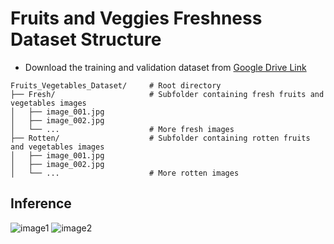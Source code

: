 
# Fruits and Veggies Freshness Dataset Structure

* Download the training and validation dataset from [Google Drive Link](https://drive.google.com/file/d/10368tEQz-8n165KKnOravn3IpcsPBDEM/view)
```
Fruits_Vegetables_Dataset/     # Root directory
├── Fresh/                     # Subfolder containing fresh fruits and vegetables images
│   ├── image_001.jpg
│   ├── image_002.jpg
│   └── ...                    # More fresh images
├── Rotten/                    # Subfolder containing rotten fruits and vegetables images
│   ├── image_001.jpg
│   ├── image_002.jpg
│   └── ...                    # More rotten images
```
## Inference
![image1](https://github.com/user-attachments/assets/b56c662b-709a-4440-9659-3950432a5fea)
![image2](https://github.com/user-attachments/assets/2faca2ae-0b59-46ca-bc36-7f20865be19f)
